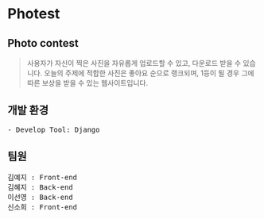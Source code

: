 # Photest


## Photo contest

> 사용자가 자신이 찍은 사진을 자유롭게 업로드할 수 있고, 다운로드 받을 수 있습니다.
> 오늘의 주제에 적합한 사진은 좋아요 순으로 랭크되며, 1등이 될 경우 그에 따른 보상을 받을 수 있는 웹사이트입니다.


## 개발 환경
<pre>
- Develop Tool: Django
</pre>

## 팀원
<pre>
김예지 : Front-end
김혜지 : Back-end
이선영 : Back-end
신소희 : Front-end
</pre>
